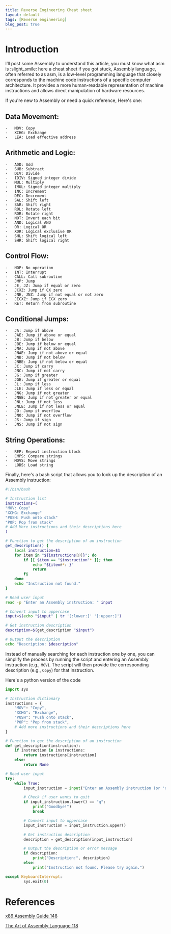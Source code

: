 ```yaml
---
title: Reverse Engineering Cheat sheet
layout: default
tags: [Reverse engineering]
blog_post: true
---
```



# Introduction
I’ll post some Assembly to understand this article, you must know what asm is :slight_smile: here a cheat sheet if you got stuck, Assembly language, often referred to as asm, is a low-level programming language that closely corresponds to the machine code instructions of a specific computer architecture. It provides a more human-readable representation of machine instructions and allows direct manipulation of hardware resources.

If you're new to Assembly or need a quick reference, Here's one: 

## Data Movement:
```assembly
-   MOV: Copy
-   XCHG: Exchange
-   LEA: Load effective address
```

## Arithmetic and Logic:
```assembly
-   ADD: Add
-   SUB: Subtract
-   DIV: Divide
-   IDIV: Signed integer divide
-   MUL: Multiply
-   IMUL: Signed integer multiply
-   INC: Increment
-   DEC: Decrement
-   SAL: Shift left
-   SAR: Shift right
-   ROL: Rotate left
-   ROR: Rotate right
-   NOT: Invert each bit
-   AND: Logical AND
-   OR: Logical OR
-   XOR: Logical exclusive OR
-   SHL: Shift logical left
-   SHR: Shift logical right
```

## Control Flow:
```assembly
-   NOP: No operation
-   INT: Interrupt
-   CALL: Call subroutine
-   JMP: Jump
-   JE, JZ: Jump if equal or zero
-   JCXZ: Jump if CX zero
-   JNE, JNZ: Jump if not equal or not zero
-   JECXZ: Jump if ECX zero
-   RET: Return from subroutine
``` 

## Conditional Jumps:
```assembly
-   JA: Jump if above
-   JAE: Jump if above or equal
-   JB: Jump if below
-   JBE: Jump if below or equal
-   JNA: Jump if not above
-   JNAE: Jump if not above or equal
-   JNB: Jump if not below
-   JNBE: Jump if not below or equal
-   JC: Jump if carry
-   JNC: Jump if not carry
-   JG: Jump if greater
-   JGE: Jump if greater or equal
-   JL: Jump if less
-   JLE: Jump if less or equal
-   JNG: Jump if not greater
-   JNGE: Jump if not greater or equal
-   JNL: Jump if not less
-   JNLE: Jump if not less or equal
-   JO: Jump if overflow
-   JNO: Jump if not overflow
-   JS: Jump if sign
-   JNS: Jump if not sign
```

## String Operations:
```assembly
-   REP: Repeat instruction block
-   CMPS: Compare strings
-   MOVS: Move strings
-   LODS: Load string
```


Finally,  here's a bash script that allows you to look up the description of an Assembly instruction: 

```sh
#!/bin/bash

# Instruction list
instructions=(
"MOV: Copy"
"XCHG: Exchange"
"PUSH: Push onto stack"
"POP: Pop from stack"
# Add More instructions and their descriptions here
)

# Function to get the description of an instruction
get_description() {
    local instruction=$1
    for item in "${instructions[@]}"; do
        if [[ $item == "$instruction"* ]]; then
            echo "${item#*: }"
            return
        fi
    done
    echo "Instruction not found."
}

# Read user input
read -p "Enter an Assembly instruction: " input

# Convert input to uppercase
input=$(echo "$input" | tr '[:lower:]' '[:upper:]')

# Get instruction description
description=$(get_description "$input")

# Output the description
echo "Description: $description"
```

Instead of manually searching for each instruction one by one, you can simplify the process by running the script and entering an Assembly instruction (e.g., `MOV`). The script will then provide the corresponding description (e.g., `Copy`) for that instruction.

Here's a python version of the code 

```py
import sys

# Instruction dictionary
instructions = {
    "MOV": "Copy",
    "XCHG": "Exchange",
    "PUSH": "Push onto stack",
    "POP": "Pop from stack",
    # Add more instructions and their descriptions here
}

# Function to get the description of an instruction
def get_description(instruction):
    if instruction in instructions:
        return instructions[instruction]
    else:
        return None

# Read user input
try:
    while True:
        input_instruction = input("Enter an Assembly instruction (or 'q' to quit): ")

        # Check if user wants to quit
        if input_instruction.lower() == "q":
            print("Goodbye!")
            break

        # Convert input to uppercase
        input_instruction = input_instruction.upper()

        # Get instruction description
        description = get_description(input_instruction)

        # Output the description or error message
        if description:
            print("Description:", description)
        else:
            print("Instruction not found. Please try again.")

except KeyboardInterrupt:
        sys.exit(0)
```




# References 
[x86 Assembly Guide 148](https://www.cs.virginia.edu/~evans/cs216/guides/x86.html)

[The Art of Assembly Language 118](https://www.plantation-productions.com/Webster/www.artofasm.com/Linux/HTML/AoATOC.html)
